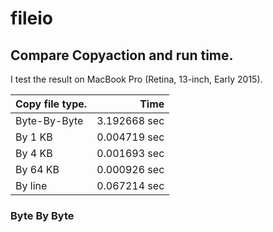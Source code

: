 # fileio
## Compare Copyaction and run time.
I test the result on MacBook Pro (Retina, 13-inch, Early 2015).

|Copy file type. | Time|
|----------|----:|
|Byte-By-Byte|3.192668 sec|
|By 1 KB|0.004719 sec|
|By 4 KB|0.001693 sec|
|By 64 KB|0.000926 sec|
|By line|0.067214 sec|

### Byte By Byte

